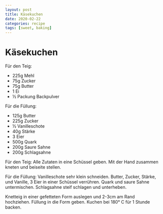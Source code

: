 ```yaml
---
layout: post
title: Käsekuchen
date: 2020-02-22
categories: recipe
tags: [sweet, baking]
---
```

# Käsekuchen

Für den Teig:
- 225g Mehl
- 75g Zucker
- 75g Butter
- 1 Ei
- ½ Packung Backpulver

Für die Füllung:
- 125g Butter
- 225g Zucker
- ½ Vanilleschote
- 40g Stärke
- 3 Eier
- 500g Quark
- 200g Saure Sahne
- 200g Schlagsahne

Für den Teig:
Alle Zutaten in eine Schüssel geben.
Mit der Hand zusammen kneten und beiseite stellen.

Für die Füllung:
Vanilleschote sehr klein schneiden.
Butter, Zucker, Stärke, und Vanille, 3 Eier in einer Schüssel verrühren.
Quark und saure Sahne untermischen.
Schlagsahne steif schlagen und unterheben.

Knetteig in einer gefetteten Form auslegen und 2-3cm am Rand hochziehen.
Füllung in die Form geben.
Kuchen bei 180° C für 1 Stunde backen.
